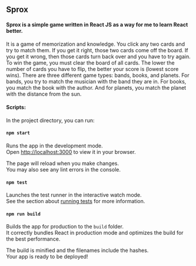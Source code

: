 ## Sprox
#### Sprox is a simple game written in React JS as a way for me to learn React better.
It is a game of memorization and knowledge. You click any two cards and try to match them. If you get it right, those two cards come off the board. If you get it wrong, then those cards turn back over and you have to try again. To win the game, you must clear the board of all cards. The lower the number of cards you have to flip, the better your score is (lowest score wins). There are three different game types: bands, books, and planets. For bands, you try to match the musician with the band they are in. For books, you match the book with the author. And for planets, you match the planet with the distance from the sun.

#### Scripts:
In the project directory, you can run:

#### `npm start`

Runs the app in the development mode.\
Open [http://localhost:3000](http://localhost:3000) to view it in your browser.

The page will reload when you make changes.\
You may also see any lint errors in the console.

#### `npm test`

Launches the test runner in the interactive watch mode.\
See the section about [running tests](https://facebook.github.io/create-react-app/docs/running-tests) for more information.

#### `npm run build`

Builds the app for production to the `build` folder.\
It correctly bundles React in production mode and optimizes the build for the best performance.

The build is minified and the filenames include the hashes.\
Your app is ready to be deployed!

